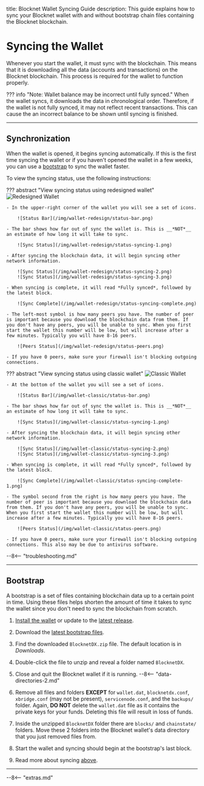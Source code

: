 title: Blocknet Wallet Syncing Guide
description: This guide explains how to sync your Blocknet wallet with and without bootstrap chain files containing the Blocknet blockchain.


# Syncing the Wallet
Whenever you start the wallet, it must sync with the blockchain. This means that it is downloading all the data (accounts and transactions) on the Blocknet blockchain. This process is required for the wallet to function properly.

??? info "Note: Wallet balance may be incorrect until fully synced."
	When the wallet syncs, it downloads the data in chronological order. Therefore, if the wallet is not fully synced, it may not reflect recent transactions. This can cause the an incorrect balance to be shown until syncing is finished.

---

## Synchronization

When the wallet is opened, it begins syncing automatically. If this is the first time syncing the wallet or if you haven't opened the wallet in a few weeks, you can use a [bootstrap](/wallet/syncing/#bootstrap) to sync the wallet faster.

To view the syncing status, use the following instructions:


??? abstract "View syncing status using redesigned wallet"
	![Redesigned Wallet](/img/wallet-redesign/wallet-redesign.png)

	- In the upper-right corner of the wallet you will see a set of icons.

		![Status Bar](/img/wallet-redesign/status-bar.png)

	- The bar shows how far out of sync the wallet is. This is __*NOT*__ an estimate of how long it will take to sync.

		![Sync Status](/img/wallet-redesign/status-syncing-1.png)

	- After syncing the blockchain data, it will begin syncing other network information.

		![Sync Status](/img/wallet-redesign/status-syncing-2.png)
		![Sync Status](/img/wallet-redesign/status-syncing-3.png)

	- When syncing is complete, it will read *Fully synced*, followed by the latest block.

		![Sync Complete](/img/wallet-redesign/status-syncing-complete.png)

	- The left-most symbol is how many peers you have. The number of peer is important because you download the blockchain data from them. If you don't have any peers, you will be unable to sync. When you first start the wallet this number will be low, but will increase after a few minutes. Typically you will have 8-16 peers.

		![Peers Status](/img/wallet-redesign/status-peers.png)

	- If you have 0 peers, make sure your firewall isn't blocking outgoing connections.


??? abstract "View syncing status using classic wallet"
	![Classic Wallet](/img/wallet-classic/wallet-classic.png)

	- At the bottom of the wallet you will see a set of icons.

		![Status Bar](/img/wallet-classic/status-bar.png)

	- The bar shows how far out of sync the wallet is. This is __*NOT*__ an estimate of how long it will take to sync.

		![Sync Status](/img/wallet-classic/status-syncing-1.png)

	- After syncing the blockchain data, it will begin syncing other network information.

		![Sync Status](/img/wallet-classic/status-syncing-2.png)
		![Sync Status](/img/wallet-classic/status-syncing-3.png)

	- When syncing is complete, it will read *Fully synced*, followed by the latest block.

		![Sync Complete](/img/wallet-classic/status-syncing-complete-1.png)

	- The symbol second from the right is how many peers you have. The number of peer is important because you download the blockchain data from them. If you don't have any peers, you will be unable to sync. When you first start the wallet this number will be low, but will increase after a few minutes. Typically you will have 8-16 peers.

		![Peers Status](/img/wallet-classic/status-peers.png)

	- If you have 0 peers, make sure your firewall isn't blocking outgoing connections. This also may be due to antivirus software.



--8<-- "troubleshooting.md"

---

## Bootstrap

A bootstrap is a set of files containing blockchain data up to a certain point in time. Using these files helps shorten the amount of time it takes to sync the wallet since you don't need to sync the blockchain from scratch.

1. [Install the wallet](/wallet/installation) or update to the [latest release](https://github.com/BlocknetDX/blocknet/releases/latest).
1. Download the [latest bootstrap files](https://github.com/BlocknetDX/blocknet-blockchain-bootstrap/releases/download/v1.0/BlocknetDX.zip).
1. Find the downloaded `BlocknetDX.zip` file. The default location is in *Downloads*.
1. Double-click the file to unzip and reveal a folder named `BlocknetDX`.
1. Close and quit the Blocknet wallet if it is running.
--8<-- "data-directories-2.md"

1. Remove all files and folders **EXCEPT** for `wallet.dat`, `blocknetdx.conf`, `xbridge.conf` (may not be present), `servicenode.conf`, and the `backups/` folder. Again, **DO NOT** delete the `wallet.dat` file as it contains the private keys for your funds. Deleting this file will result in loss of funds.
1. Inside the unzipped `BlocknetDX` folder there are `blocks/` and `chainstate/` folders. Move these 2 folders into the Blocknet wallet's data directory that you just removed files from.
1. Start the wallet and syncing should begin at the bootstrap's last block.
1. Read more about syncing [above](/wallet/syncing/#synchronization).

---

<!-- 
# Troubleshooting


trouble shooting
	no peers - firewall
	no connection - firewall
-->












<script type="text/javascript">
// read instructions for related links in ../snippets/extras.md
var relatedLinks = [];
</script>

--8<-- "extras.md"





